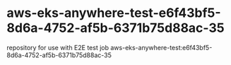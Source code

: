 # aws-eks-anywhere-test-e6f43bf5-8d6a-4752-af5b-6371b75d88ac-35
repository for use with E2E test job aws-eks-anywhere-test:e6f43bf5-8d6a-4752-af5b-6371b75d88ac-35
